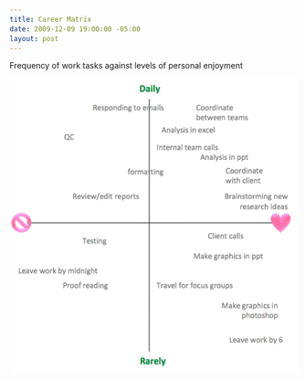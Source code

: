 ```yaml
---
title: Career Matrix
date: 2009-12-09 19:00:00 -05:00
layout: post
---
```


Frequency of work tasks against levels of personal enjoyment

<img src="/images/career-matrix.png" alt="" />